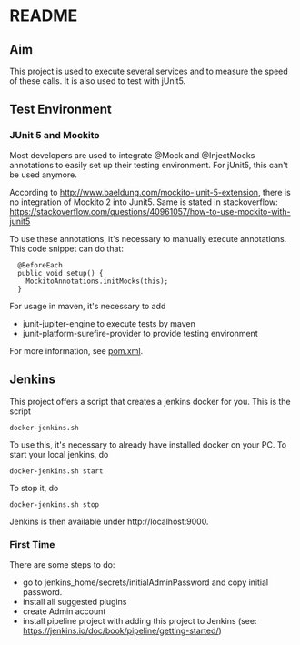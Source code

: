 # README

## Aim
This project is used to execute several services and to measure the
speed of these calls. It is also used to test with jUnit5.

## Test Environment

### JUnit 5 and Mockito
Most developers are used to integrate @Mock and @InjectMocks annotations
to easily set up their testing environment. For jUnit5, this can't be used
anymore.

According to http://www.baeldung.com/mockito-junit-5-extension, there is no
integration of Mockito 2 into Junit5. Same is stated in stackoverflow:
https://stackoverflow.com/questions/40961057/how-to-use-mockito-with-junit5

To use these annotations, it's necessary to manually execute annotations.
This code snippet can do that:

```
  @BeforeEach
  public void setup() {
    MockitoAnnotations.initMocks(this);
  }
```

For usage in maven, it's necessary to add
* junit-jupiter-engine to execute tests by maven
* junit-platform-surefire-provider to provide testing environment

For more information, see [pom.xml](pom.xml).

## Jenkins

This project offers a script that creates a jenkins docker for you. This is the script

    docker-jenkins.sh
    
To use this, it's necessary to already have installed docker on your PC. To start your
local jenkins, do

    docker-jenkins.sh start
    
To stop it, do

    docker-jenkins.sh stop
    
Jenkins is then available under http://localhost:9000. 

### First Time
There are some steps to do:
* go to jenkins_home/secrets/initialAdminPassword and copy initial password.
* install all suggested plugins
* create Admin account
* install pipeline project with adding this project to Jenkins (see: https://jenkins.io/doc/book/pipeline/getting-started/)

